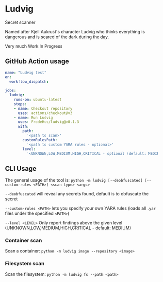 # Ludvig

Secret scanner

Named after Kjell Aukrust's character Ludvig who thinks everything is dangerous and is scared of the dark during the day.

Very much Work In Progress 

## GitHub Action usage

```yaml
name: "Ludvig test"
on:
  workflow_dispatch:
    
jobs:
  ludvig:
    runs-on: ubuntu-latest
    steps:
    - name: Checkout repository
      uses: actions/checkout@v3    
    - name: Run Ludvig 
      uses: FrodeHus/ludvig@v0.1.3
      with:
        path: 
          '<path to scan>'
        customRulesPath:
          '<path to custom YARA rules - optional>'
        level:
          '<UNKNOWN,LOW,MEDIUM,HIGH,CRITICAL - optional (default: MEDIUM)>'
```



## CLI Usage

The general usage of the tool is: `python -m ludvig [--deobfuscated] [--custom-rules <PATH>] <scan type> <args>`

`--deobfuscated` will reveal any secrets found, default is to obfuscate the secret

`--custom-rules <PATH>` lets you specify your own YARA rules (loads all `.yar` files under the specified `<PATH>`)

`--level <LEVEL>` Only report findings above the given level (UNKNOWN,LOW,MEDIUM,HIGH,CRITICAL - default: MEDIUM)

### Container scan

Scan a container: `python -m ludvig image --repository <image>`

### Filesystem scan

Scan the filesystem: `python -m ludvig fs --path <path>`


